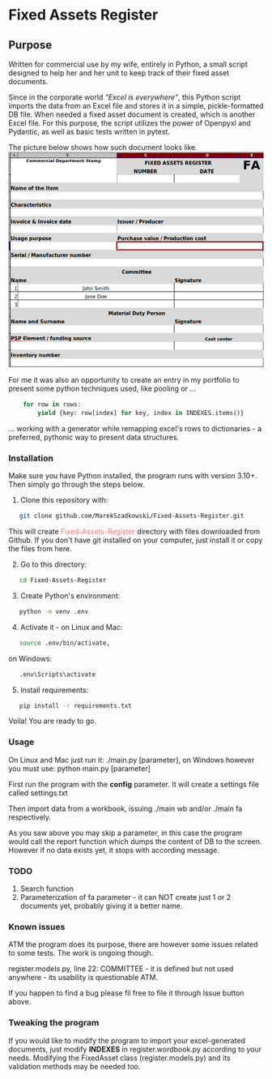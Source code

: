 # Fixed Assets Register

## Purpose

Written for commercial use by my wife, entirely in Python, a small script designed to help her and her unit to keep track of their fixed asset documents.

Since in the corporate world *"Excel is everywhere"*, this Python script imports the data from an 
Excel file and stores it in a simple, pickle-formatted DB file. When needed a fixed asset document is created, which is another Excel file. For this purpose, the script utilizes the power of Openpyxl and Pydantic, as well as basic tests written in pytest.

The picture below shows how such document looks like.
![Fixed Asset Document (excel)](fixed-asset-document.png "Fixed Asset Document")

For me it was also an opportunity to create an entry in my portfolio to present some python techniques used, like pooling or ...

```python
    for row in rows:
        yield {key: row[index] for key, index in INDEXES.items()}
```

... working with a generator while remapping excel's rows to dictionaries - a preferred, pythonic way to present data structures.

### Installation

Make sure you have Python installed, the program runs with version 3.10+. Then simply go through the steps below.

1. Clone this repository with:
```sh
   git clone github.com/MarekSzadkowski/Fixed-Assets-Register.git
```
This will create  <span style="color:#EE7777">Fixed-Assets-Register</span> directory with files downloaded from Github. If you don't have git installed on your computer, just install it or copy the files from here.

2. Go to this directory:
```sh
   cd Fixed-Assets-Register
```
3. Create Python's environment:
```sh
   python -m venv .env
```
4. Activate it - on Linux and Mac:
```sh
   source .env/bin/activate,
```
on Windows:
```sh
   .env\Scripts\activate
```
5. Install requirements:
```sh
   pip install -r requirements.txt
```

Voila! You are ready to go.

### Usage

On Linux and Mac just run it: ./main.py \[parameter\], on Windows however you must use: python main.py \[parameter\]

First run the program with the **config** parameter. It will create a settings file called settings.txt

Then import data from a workbook, issuing ./main wb and/or ./main fa respectively.

As you saw above you may skip a parameter, in this case the program would call the report function which dumps the content of DB to the screen. However if no data exists yet, it stops with according message.

### TODO

1. Search function
2. Parameterization of fa parameter - it can NOT create just 1 or 2 documents yet, probably giving it a better name.

### Known issues

ATM the program does its purpose, there are however some issues related to some tests. The work is ongoing though.

register.models.py, line 22: COMMITTEE - it is defined but not used anywhere - its usability is questionable ATM.

If you happen to find a bug please fil free to file it through Issue button above.

### Tweaking the program

If you would like to modify the program to import your excel-generated documents, just modify **INDEXES** in register.wordbook.py according to your needs. Modifying the FixedAsset class (register.models.py) and its validation methods may be needed too.
